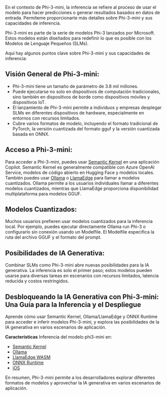 En el contexto de Phi-3-mini, la inferencia se refiere al proceso de usar el modelo para hacer predicciones o generar resultados basados en datos de entrada. Permíteme proporcionarte más detalles sobre Phi-3-mini y sus capacidades de inferencia.

Phi-3-mini es parte de la serie de modelos Phi-3 lanzados por Microsoft. Estos modelos están diseñados para redefinir lo que es posible con los Modelos de Lenguaje Pequeños (SLMs).

Aquí hay algunos puntos clave sobre Phi-3-mini y sus capacidades de inferencia:

## **Visión General de Phi-3-mini:**
- Phi-3-mini tiene un tamaño de parámetro de 3.8 mil millones.
- Puede ejecutarse no solo en dispositivos de computación tradicionales, sino también en dispositivos de borde como dispositivos móviles y dispositivos IoT.
- El lanzamiento de Phi-3-mini permite a individuos y empresas desplegar SLMs en diferentes dispositivos de hardware, especialmente en entornos con recursos limitados.
- Cubre varios formatos de modelo, incluyendo el formato tradicional de PyTorch, la versión cuantizada del formato gguf y la versión cuantizada basada en ONNX.

## **Acceso a Phi-3-mini:**
Para acceder a Phi-3-mini, puedes usar [Semantic Kernel](https://github.com/microsoft/SemanticKernelCookBook?WT.mc_id=aiml-138114-kinfeylo) en una aplicación Copilot. Semantic Kernel es generalmente compatible con Azure OpenAI Service, modelos de código abierto en Hugging Face y modelos locales.
También puedes usar [Ollama](https://ollama.com) o [LlamaEdge](https://llamaedge.com) para llamar a modelos cuantizados. Ollama permite a los usuarios individuales llamar a diferentes modelos cuantizados, mientras que LlamaEdge proporciona disponibilidad multiplataforma para modelos GGUF.

## **Modelos Cuantizados:**
Muchos usuarios prefieren usar modelos cuantizados para la inferencia local. Por ejemplo, puedes ejecutar directamente Ollama run Phi-3 o configurarlo sin conexión usando un Modelfile. El Modelfile especifica la ruta del archivo GGUF y el formato del prompt.

## **Posibilidades de IA Generativa:**
Combinar SLMs como Phi-3-mini abre nuevas posibilidades para la IA generativa. La inferencia es solo el primer paso; estos modelos pueden usarse para diversas tareas en escenarios con recursos limitados, latencia reducida y costos restringidos.

## **Desbloqueando la IA Generativa con Phi-3-mini: Una Guía para la Inferencia y el Despliegue**
Aprende cómo usar Semantic Kernel, Ollama/LlamaEdge y ONNX Runtime para acceder e inferir modelos Phi-3-mini, y explora las posibilidades de la IA generativa en varios escenarios de aplicación.

**Características**
Inferencia del modelo phi3-mini en:

- [Semantic Kernel](https://github.com/Azure-Samples/Phi-3MiniSamples/tree/main/semantickernel?WT.mc_id=aiml-138114-kinfeylo)
- [Ollama](https://github.com/Azure-Samples/Phi-3MiniSamples/tree/main/ollama?WT.mc_id=aiml-138114-kinfeylo)
- [LlamaEdge WASM](https://github.com/Azure-Samples/Phi-3MiniSamples/tree/main/wasm?WT.mc_id=aiml-138114-kinfeylo)
- [ONNX Runtime](https://github.com/Azure-Samples/Phi-3MiniSamples/tree/main/onnx?WT.mc_id=aiml-138114-kinfeylo)
- [iOS](https://github.com/Azure-Samples/Phi-3MiniSamples/tree/main/ios?WT.mc_id=aiml-138114-kinfeylo)

En resumen, Phi-3-mini permite a los desarrolladores explorar diferentes formatos de modelos y aprovechar la IA generativa en varios escenarios de aplicación.

